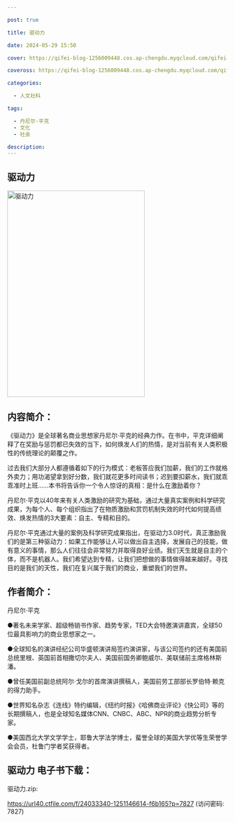 ```yaml
---

post: true

title: 驱动力

date: 2024-05-29 15:50

cover: https://qifei-blog-1256009448.cos.ap-chengdu.myqcloud.com/qifei-blog/657d7cdfc458853aeff0f7ec.jpg

coveross: https://qifei-blog-1256009448.cos.ap-chengdu.myqcloud.com/qifei-blog/657d7cdfc458853aeff0f7ec.jpg

categories:

  - 人文社科

tags:

  - 丹尼尔·平克
  - 文化
  - 社会

description:
---
```


## 驱动力
<img alt="驱动力 " class="aligncenter loading" data-was-processed="true" decoding="async" fetchpriority="high" height="471" src="https://qifei-blog-1256009448.cos.ap-chengdu.myqcloud.com/qifei-blog/657d7cdfc458853aeff0f7ec.jpg" style="cursor: zoom-in;" width="314"/>

## 内容简介：

《驱动力》是全球著名商业思想家丹尼尔·平克的经典力作。在书中，平克详细阐释了在奖励与惩罚都已失效的当下，如何焕发人们的热情，是对当前有关人类积极性的传统理论的颠覆之作。

过去我们大部分人都遵循着如下的行为模式：老板答应我们加薪，我们的工作就格外卖力；用功渴望拿到好分数，我们就花更多时间读书；迟到要扣薪水，我们就乖乖准时上班……本书将告诉你一个令人惊讶的真相：是什么在激励着你？

丹尼尔·平克以40年来有关人类激励的研究为基础，通过大量真实案例和科学研究成果，为每个人、每个组织指出了在物质激励和赏罚机制失效的时代如何提高绩效、焕发热情的3大要素：自主、专精和目的。

丹尼尔·平克通过大量的案例及科学研究成果指出，在驱动力3.0时代，真正激励我们的是第三种驱动力：如果工作能够让人可以做出自主选择，发展自己的技能，做有意义的事情，那么人们往往会非常努力并取得良好业绩。我们天生就是自主的个体，而不是机器人。我们希望达到专精，让我们把想做的事情做得越来越好。寻找目的是我们的天性，我们在复兴属于我们的商业，重塑我们的世界。

## 作者简介：

丹尼尔·平克

●著名未来学家、超级畅销书作家、趋势专家，TED大会特邀演讲嘉宾，全球50位最具影响力的商业思想家之一。

●全球知名的演讲经纪公司华盛顿演讲局签约演讲家，与该公司签约的还有美国前总统里根、英国前首相撒切尔夫人、美国前国务卿鲍威尔、美联储前主席格林斯潘。

●曾任美国前副总统阿尔·戈尔的首席演讲撰稿人，美国前劳工部部长罗伯特·赖克的得力助手。

●世界知名杂志《连线》特约编辑，《纽约时报》《哈佛商业评论》《快公司》等的长期撰稿人，也是全球知名媒体CNN、CNBC、ABC、NPR的商业趋势分析专家。

●美国西北大学文学学士，耶鲁大学法学博士，蜚誉全球的美国大学优等生荣誉学会会员，杜鲁门学者奖获得者。

## 驱动力 电子书下载：

驱动力.zip: 

https://url40.ctfile.com/f/24033340-1251146614-f6b165?p=7827 (访问密码: 7827)
